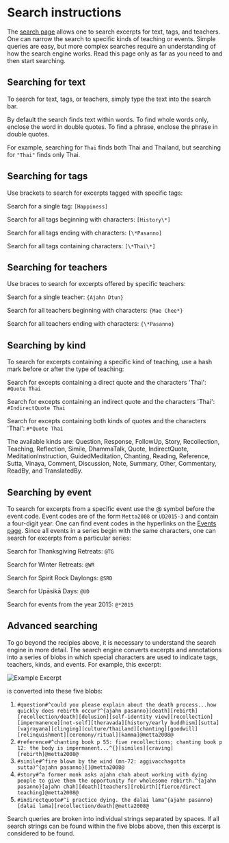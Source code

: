 
# Search instructions

The [search page](../search/Text-search.html) allows one to search excerpts for text, tags, and teachers. One can narrow the search to specific kinds of teaching or events. Simple queries are easy, but more complex searches require an understanding of how the search engine works. Read this page only as far as you need to and then start searching.

## Searching for text

To search for text, tags, or teachers, simply type the text into the search bar.

By default the search finds text within words. To find whole words only, enclose the word in double quotes. To find a phrase, enclose the phrase in double quotes.

For example, searching for `Thai` finds both Thai and Thailand, but searching for `"Thai"` finds only Thai.

## Searching for tags

Use brackets to search for excerpts tagged with specific tags:

Search for a single tag: `[Happiness]`

Search for all tags beginning with characters: `[History\*]`

Search for all tags ending with characters: `[\*Pasanno]`

Search for all tags containing characters: `[\*Thai\*]`

## Searching for teachers

Use braces to search for excerpts offered by specific teachers:

Search for a single teacher: `{Ajahn Dtun}`

Search for all teachers beginning with characters: `{Mae Chee*}`

Search for all teachers ending with characters: `{\*Pasanno}`

## Searching by kind

To search for excerpts containing a specific kind of teaching, use a hash mark before or after the type of teaching:

Search for excepts containing a direct quote and the characters 'Thai': `#Quote Thai` 

Search for excepts containing an indirect quote and the characters 'Thai': `#IndirectQuote Thai`

Search for excepts containing both kinds of quotes and the characters 'Thai': `#*Quote Thai`

The available kinds are: Question, Response, FollowUp, Story, Recollection, Teaching, Reflection, Simile, DhammaTalk, Quote, IndirectQuote, MeditationInstruction, GuidedMeditation, Chanting, Reading, Reference, Sutta, Vinaya, Comment, Discussion, Note, Summary, Other, Commentary, ReadBy, and TranslatedBy.

## Searching by event

To search for excerpts from a specific event use the @ symbol before the event code. Event codes are of the form `Metta2008` or `UD2015-3` and contain a four-digit year. One can find event codes in the hyperlinks on the [Events page](../indexes/EventsBySeries.html). Since all events in a series begin with the same characters, one can search for excerpts from a particular series:

Search for Thanksgiving Retreats: `@TG`

Search for Winter Retreats: `@WR`

Search for Spirit Rock Daylongs: `@SRD`

Search for Upāsikā Days: `@UD`

Search for events from the year 2015: `@*2015`

## Advanced searching

To go beyond the recipies above, it is necessary to understand the search engine in more detail. The search engine converts excerpts and annotations into a series of blobs in which special characters are used to indicate tags, teachers, kinds, and events. For example, this excerpt:

![Example Excerpt](image:ExampleExcerpt.png)

is converted into these five blobs:

1. `#question#^could you please explain about the death process...how quickly does rebirth occur?^{ajahn pasanno}[death][rebirth][recollection/death][delusion][self-identity view][recollection][impermanence][not-self][theravada][history/early buddhism][sutta][vajrayana][clinging][culture/thailand][chanting][goodwill][relinquishment][ceremony/ritual][kamma]@metta2008@`
2. `#reference#^chanting book p 55: five recollections; chanting book p 12: the body is impermanent...^{}[similes][craving][rebirth]@metta2008@`
3. `#simile#^fire blown by the wind (mn-72: aggivacchagotta sutta)^{ajahn pasanno}[]@metta2008@`
4. `#story#^a former monk asks ajahn chah about working with dying people to give them the opportunity for wholesome rebirth.^{ajahn pasanno}[ajahn chah][death][teachers][rebirth][fierce/direct teaching]@metta2008@`
5. `#indirectquote#^i practice dying. the dalai lama^{ajahn pasanno}[dalai lama][recollection/death]@metta2008@`

Search queries are broken into individual strings separated by spaces. If all search strings can be found within the five blobs above, then this excerpt is considered to be found.